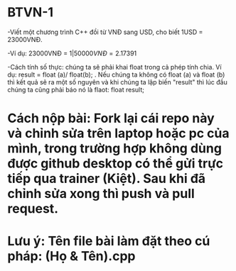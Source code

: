 # BTVN-1
-Viết một chương trình C++ đồi từ VNĐ sang USD, cho biết 1USD = 23000VNĐ.

-Ví dụ: 23000VNĐ = 1$|
        50000VNĐ = 2.17391$

-Cách tính số thực: chúng ta sẽ phải khai float trong cả phép tính chia. Ví dụ: result = float (a)/ float(b); . Nếu chúng ta không có float (a) và float (b) thì kết quả sẽ ra một số nguyên và khi chúng ta lập biến "result" thì lúc đầu chúng ta cũng phải báo nó là flaot: float result;
        
# Cách nộp bài: Fork lại cái repo này và chỉnh sửa trên laptop hoặc pc của mình, trong trường hợp không dùng được github desktop có thể gửi trực tiếp qua trainer (Kiệt). Sau khi đã chỉnh sửa xong thì push và pull request. 
# Lưu ý: Tên file bài làm đặt theo cú pháp: (Họ & Tên).cpp

